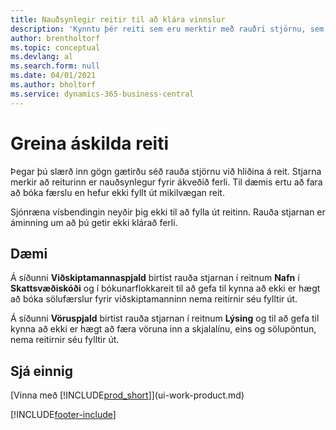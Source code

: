 ```yaml
---
title: Nauðsynlegir reitir til að klára vinnslur
description: 'Kynntu þér reiti sem eru merktir með rauðri stjörnu, sem gefur til kynna að þeir eru nauðsynlegir og það verður að fylla þá út til að klára vinnslu.'
author: brentholtorf
ms.topic: conceptual
ms.devlang: al
ms.search.form: null
ms.date: 04/01/2021
ms.author: bholtorf
ms.service: dynamics-365-business-central
---
```

# <a name="detecting-mandatory-fields"></a>Greina áskilda reiti

Þegar þú slærð inn gögn gætirðu séð rauða stjörnu við hliðina á reit. Stjarna merkir að reiturinn er nauðsynlegur fyrir ákveðið ferli. Til dæmis ertu að fara að bóka færslu en hefur ekki fyllt út mikilvægan reit.

Sjónræna vísbendingin neyðir þig ekki til að fylla út reitinn. Rauða stjarnan er áminning um að þú getir ekki klárað ferli.

## <a name="examples"></a>Dæmi

Á síðunni **Viðskiptamannaspjald** birtist rauða stjarnan í reitnum **Nafn** í **Skattsvæðiskóði** og í bókunarflokkareit til að gefa til kynna að ekki er hægt að bóka sölufærslur fyrir viðskiptamanninn nema reitirnir séu fylltir út.

Á síðunni **Vöruspjald** birtist rauða stjarnan í reitnum **Lýsing** og til að gefa til kynna að ekki er hægt að færa vöruna inn a skjalalínu, eins og sölupöntun, nema reitirnir séu fylltir út.

## <a name="see-also"></a>Sjá einnig

[Vinna með [!INCLUDE[prod_short](includes/prod_short.md)]](ui-work-product.md)


[!INCLUDE[footer-include](includes/footer-banner.md)]
